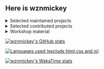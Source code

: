 ## Here is wznmickey


<details>
<summary>Selected maintained projects</summary>

[![canvas_syncer](https://github-readme-stats.vercel.app/api/pin/?username=wznmickey&repo=canvas_syncer)]([https://github.com/anuraghazra/github-readme-stats](https://github.com/wznmickey/canvas_syncer))
[![JI_Lab_Report_typst_template](https://github-readme-stats.vercel.app/api/pin/?username=wznmickey&repo=JI_Lab_Report_typst_template)]([https://github.com/anuraghazra/github-readme-stats](https://github.com/wznmickey/JI_Lab_Report_typst_template))
[![elm-for](https://github-readme-stats.vercel.app/api/pin/?username=wznmickey&repo=elm-for)]([https://github.com/anuraghazra/github-readme-stats](https://github.com/wznmickey/elm-for))
[![GetCanvasCourseCode](https://github-readme-stats.vercel.app/api/pin/?username=wznmickey&repo=GetCanvasCourseCode)]([https://github.com/anuraghazra/github-readme-stats](https://github.com/wznmickey/GetCanvasCourseCode))

</details>
<details>
<summary>Selected contributed projects</summary>
  
[![Canvas-Syncer](https://github-readme-stats.vercel.app/api/pin/?username=BoYanZh&repo=Canvas-Syncer)]([https://github.com/anuraghazra/github-readme-stats](https://github.com/BoYanZh/Canvas-Syncer))
[![typst](https://github-readme-stats.vercel.app/api/pin/?username=typst&repo=typst)]([https://github.com/anuraghazra/github-readme-stats](https://github.com/typst/typst))
[![Joint-Teapot](https://github-readme-stats.vercel.app/api/pin/?username=BoYanZh&repo=Joint-Teapot)]([https://github.com/anuraghazra/github-readme-stats]([https://github.com/typst/typst](https://github.com/BoYanZh/Joint-Teapot)))
[![touying](https://github-readme-stats.vercel.app/api/pin/?username=touying-typ&repo=touying)]([https://github.com/anuraghazra/github-readme-stats]([https://github.com/typst/typst](https://github.com/touying-typ/touying)))

</details>
<details>
<summary>Workshop material</summary>
  
[![linuxParty](https://github-readme-stats.vercel.app/api/pin/?username=wznmickey&repo=linuxParty)]([https://github.com/anuraghazra/github-readme-stats](https://github.com/wznmickey/linuxParty))
[![typst_workshop](https://github-readme-stats.vercel.app/api/pin/?username=wznmickey&repo=typst_workshop)]([https://github.com/anuraghazra/github-readme-stats](https://github.com/wznmickey/typst_workshop))

</details>

[![wznmickey's GitHub stats](https://github-readme-stats-wznmickey.vercel.app/api?username=wznmickey&count_private=true&include_all_commits=true)](https://github.com/anuraghazra/github-readme-stats)

[![Languages used (exclude html,css and js)](https://github-readme-stats-wznmickey.vercel.app/api/top-langs/?username=wznmickey&count_private=true&hide=css,html,javascript&langs_count=20&custom_title=Languages%20used%20%28exclude%20html%2Ccss%20and%20js%29)](https://github.com/anuraghazra/github-readme-stats)

[![wznmickey's WakaTime stats](https://github-readme-stats-wznmickey.vercel.app/api/wakatime?username=wznmickey&langs_count=20)](https://github.com/anuraghazra/github-readme-stats)

